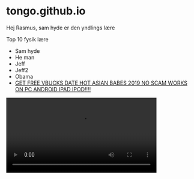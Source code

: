 # tongo.github.io

Hej Rasmus, sam hyde er den yndlings lære 

Top 10 fysik lære
- Sam hyde
- He man
- Jeff
- Jeff2
- Obama
- [GET FREE VBUCKS DATE HOT ASIAN BABES 2019 NO SCAM WORKS ON PC ANDROID IPAD IPOD!!!!](https://www.youtube.com/watch?v=dQw4w9WgXcQ)


<!DOCTYPE html> 
<html> 
<body> 

<video width="400" controls>
  <source src="mov_bbb.mp4" type="video/mp4">
  <source src="mov_bbb.ogg" type="video/ogg">
  Your browser does not support HTML5 video.
</video>
  

</body></html>

</body> 
</html>
